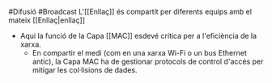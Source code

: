 #Difusió #Broadcast
L'[[Enllaç]] és compartit per diferents equips amb el mateix [[Enllaç|enllaç]]


- Aqui la funció de la Capa [[MAC]] esdevé crítica per a l'eficiència de la xarxa. 
	- En compartir el medi (com en una xarxa Wi-Fi o un bus Ethernet antic), la Capa MAC ha de gestionar protocols de control d'accés per mitigar les col·lisions de dades. 
